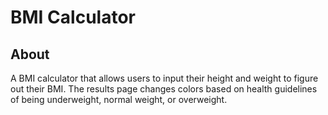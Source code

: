 
#  BMI Calculator

## About

A BMI calculator that allows users to input their height and weight to figure out their BMI. The results page changes colors based on health guidelines of being underweight, normal weight, or overweight.
